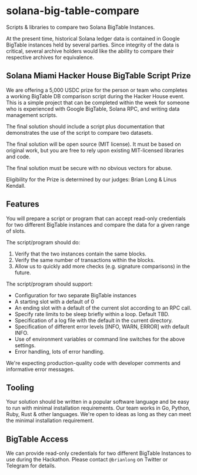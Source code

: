 # solana-big-table-compare
Scripts &amp; libraries to compare two Solana BigTable Instances.

At the present time, historical Solana ledger data is contained in Google BigTable instances held by several parties. Since integrity of the data is critical, several archive holders would like the ability to compare their respective archives for equivalence.

## Solana Miami Hacker House BigTable Script Prize
We are offering a 5,000 USDC prize for the person or team who completes a working BigTable DB comparison script during the Hacker House event. This is a simple project that can be completed within the week for someone who is experienced with Google BigTable, Solana RPC, and writing data management scripts.

The final solution should include a script plus documentation that demonstrates the use of the script to compare two datasets.

The final solution will be open source (MIT license). It must be based on original work, but you are free to rely upon existing MIT-licensed libraries and code.

The final solution must be secure with no obvious vectors for abuse.

Eligibility for the Prize is determined by our judges: Brian Long & Linus Kendall.

## Features
You will prepare a script or program that can accept read-only credentials for two different BigTable instances and compare the data for a given range of slots.

The script/program should do:
1. Verify that the two instances contain the same blocks.
2. Verify the same number of transactions within the blocks.
3. Allow us to quickly add more checks (e.g. signature comparisons) in the future.

The script/program should support:
- Configuration for two separate BigTable instances
- A starting slot with a default of 0
- An ending slot with a default of the current slot according to an RPC call.
- Specify rate limits to be sleep briefly within a loop. Default TBD.
- Specification of a log file with the default in the current directory.
- Specification of different error levels [INFO, WARN, ERROR] with default INFO.
- Use of environment variables or command line switches for the above settings.
- Error handling, lots of error handling.

We're expecting production-quality code with developer comments and informative error messages.

## Tooling
Your solution should be written in a popular software language and be easy to run with minimal installation requirements. Our team works in Go, Python, Ruby, Rust & other languages. We're open to ideas as long as they can meet the minimal installation requirement.

## BigTable Access
We can provide read-only credentials for two different BigTable Instances to use during the Hackathon. Please contact `@brianlong` on Twitter or Telegram for details.
